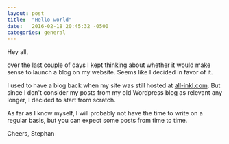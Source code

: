 ```yaml
---
layout: post
title:  "Hello world"
date:   2016-02-18 20:45:32 -0500
categories: general
---
```

Hey all,

over the last couple of days I kept thinking about whether it would make sense to launch a blog on my website. Seems like I decided in favor of it.

I used to have a blog back when my site was still hosted at [all-inkl.com][allinkl]. But since I don't consider my posts from my old Wordpress blog as relevant any longer, I decided to start from scratch.

As far as I know myself, I will probably not have the time to write on a regular basis, but you can expect some posts from time to time.

Cheers, Stephan

[allinkl]: http://all-inkl.com/
